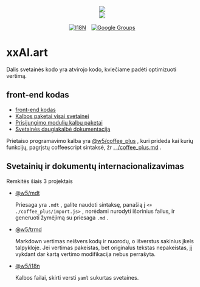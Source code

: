 <p align="center"><a href="https://xxai.art"><img src="https://cdn.jsdelivr.net/gh/xxai-art/doc/logo.svg"/></a><br/><a href="https://xxai.art"><img src="https://cdn.jsdelivr.net/gh/xxai-art/doc/xxai.svg"/></a></p><p align="center"><a href="https://github.com/xxai-art/doc#readme"><img alt="I18N" src="https://cdn.jsdelivr.net/gh/wactax/img/t.svg"/></a>　<a href="https://groups.google.com/u/0/g/xxai-art"><img alt="Google Groups" src="https://cdn.jsdelivr.net/gh/wactax/img/g-groups.svg"/></a></p>

# xxAI.art

Dalis svetainės kodo yra atvirojo kodo, kviečiame padėti optimizuoti vertimą.

## front-end kodas

* [front-end kodas](https://github.com/xxai-art/web)
* [Kalbos paketai visai svetainei](https://github.com/xxai-art/web/tree/main/i18n)
* [Prisijungimo modulių kalbų paketai](https://github.com/wacpkg/user/tree/main/ui.i18n)
* [Svetainės daugiakalbė dokumentacija](https://github.com/xxai-doc)

Prietaiso programavimo kalba yra [@w5/coffee_plus](http://npmjs.com/@w5/coffee_plus) , kuri prideda kai kurių funkcijų, pagrįstų coffeescript sintaksė, žr [. ./coffee_plus.md](./coffee_plus.md) .

## Svetainių ir dokumentų internacionalizavimas

Remkitės šiais 3 projektais

* [@w5/mdt](https://www.npmjs.com/package/@w5/mdt)

  Priesaga yra `.mdt` , galite naudoti sintaksę, panašią į `<+ ./coffee_plus/import.js>` , norėdami nurodyti išorinius failus, ir generuoti žymėjimą su priesaga `.md` .

* [@w5/trmd](https://www.npmjs.com/package/@w5/trmd)

  Markdown vertimas neišvers kodų ir nuorodų, o išverstus sakinius įkels talpykloje. Jei vertimas pakeistas, bet originalus tekstas nepakeistas, jį vykdant dar kartą vertimo modifikacija nebus perrašyta.

* [@w5/i18n](https://www.npmjs.com/package/@w5/i18n)

  Kalbos failai, skirti versti `yaml` sukurtas svetaines.

